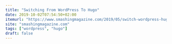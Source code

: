 ```yaml
---
title: "Switching From WordPress To Hugo"
date: 2019-10-02T07:54:50+02:00
itemurl: "https://www.smashingmagazine.com/2019/05/switch-wordpress-hugo/"
site: "smashingmagazine.com"
tags: ["wordpress", "hugo"]
draft: false
---
```


